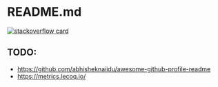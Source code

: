 # README.md

[![stackoverflow card](https://readme-components.vercel.app/api?component=stackoverflow&stackoverflowid=22656)](https://github.com/harish-sethuraman/readme-components)

## TODO: 

- https://github.com/abhisheknaiidu/awesome-github-profile-readme
- https://metrics.lecoq.io/